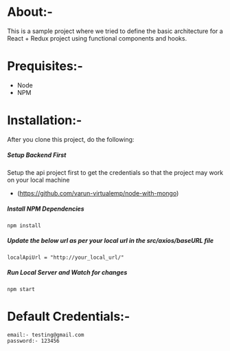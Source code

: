 # About:-
This is a sample project where we tried to define the basic architecture for a React + Redux project using functional components and hooks.

# Prequisites:-
- Node
- NPM

# Installation:-
After you clone this project, do the following:

##### Setup Backend First
Setup the api project first to get the credentials so that the project may work on your local machine
- (https://github.com/varun-virtualemp/node-with-mongo)

##### Install NPM Dependencies
```npm install```

##### Update the below url as per your local url in the src/axios/baseURL file
```localApiUrl = "http://your_local_url/" ```

##### Run Local Server and Watch for changes
```npm start```

# Default Credentials:-
```
email:- testing@gmail.com
password:- 123456
```
